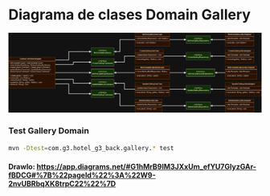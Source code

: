 #  Diagrama de clases Domain Gallery

![](https://github.com/iancinti/hotel-g3-back/blob/develop/diagrams/Dominio%20Gallery.drawio.png)

### Test Gallery Domain

```bash
mvn -Dtest=com.g3.hotel_g3_back.gallery.* test
```

#### DrawIo: https://app.diagrams.net/#G1hMrB9lM3JXxUm_efYU7GlyzGAr-fBDCG#%7B%22pageId%22%3A%22W9-2nvUBRbqXK8trpC22%22%7D

